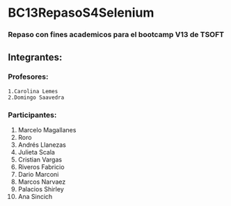 # BC13RepasoS4Selenium
### Repaso con fines academicos para el bootcamp V13 de TSOFT

## Integrantes:
### Profesores:
    1.Carolina Lemes
    2.Domingo Saavedra

### Participantes:
1. Marcelo Magallanes
2. Roro
3. Andrés Llanezas
4. Julieta Scala
5. Cristian Vargas
6. Riveros Fabricio
7. Dario Marconi
8. Marcos Narvaez
9. Palacios Shirley
10. Ana Sincich

